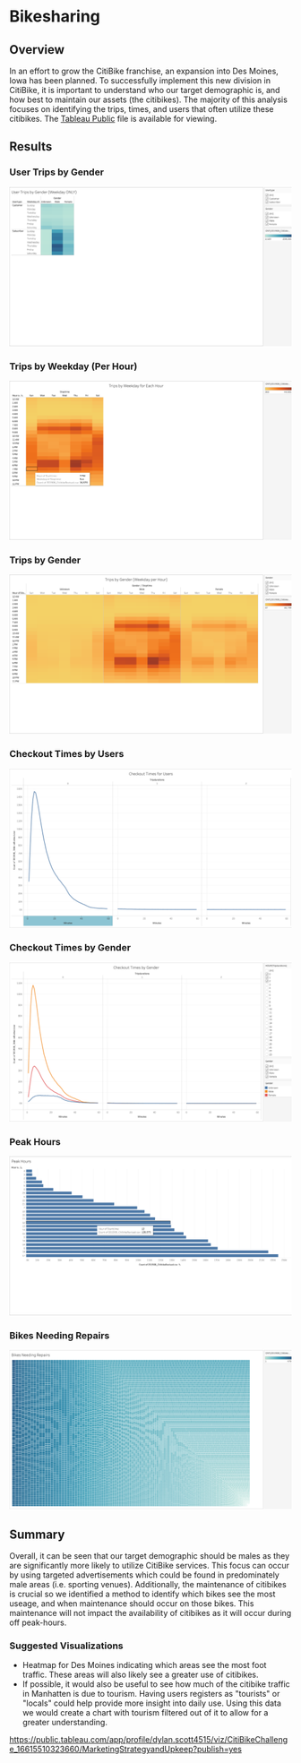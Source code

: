 # Bikesharing
## Overview
In an effort to grow the CitiBike franchise, an expansion into Des Moines, Iowa has been planned. To successfully implement this new division in CitiBike, it is important to understand who our target demographic is, and how best to maintain our assets (the citibikes). The majority of this analysis focuses on identifying the trips, times, and users that often utilize these citibikes. The [Tableau Public](https://public.tableau.com/app/profile/dylan.scott4515/viz/CitiBikeChallenge_16615510323660/MarketingStrategyandUpkeep?publish=yes) file is available for viewing.
## Results
### User Trips by Gender
![](/images/usertrips_gender.png)
### Trips by Weekday (Per Hour)
![](/images/weekday_hour.png)
### Trips by Gender
![](/images/trips_gender_hour.png)
### Checkout Times by Users
![](/images/checkout_time.png)
### Checkout Times by Gender
![](/images/checkout_gender.png)
### Peak Hours
![](/images/peakhours.png)
### Bikes Needing Repairs
![](/images/bike_repair.png)
## Summary
Overall, it can be seen that our target demographic should be males as they are significantly more likely to utilize CitiBike services. This focus can occur by using targeted advertisements which could be found in predominately male areas (i.e. sporting venues). Additionally, the maintenance of citibikes is crucial so we identified a method to identify which bikes see the most useage, and when maintenance should occur on those bikes. This maintenance will not impact the availability of citibikes as it will occur during off peak-hours. 
### Suggested Visualizations
- Heatmap for Des Moines indicating which areas see the most foot traffic. These areas will also likely see a greater use of citibikes. 
- If possible, it would also be useful to see how much of the citibike traffic in Manhatten is due to tourism. Having users registers as "tourists" or "locals" could help provide more insight into daily use. Using this data we would create a chart with tourism filtered out of it to allow for a greater understanding. 


https://public.tableau.com/app/profile/dylan.scott4515/viz/CitiBikeChallenge_16615510323660/MarketingStrategyandUpkeep?publish=yes
